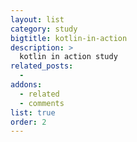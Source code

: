 ```yaml
---
layout: list
category: study
bigtitle: kotlin-in-action
description: >
  kotlin in action study
related_posts:
  -
addons:
  - related
  - comments
list: true
order: 2
---
```

